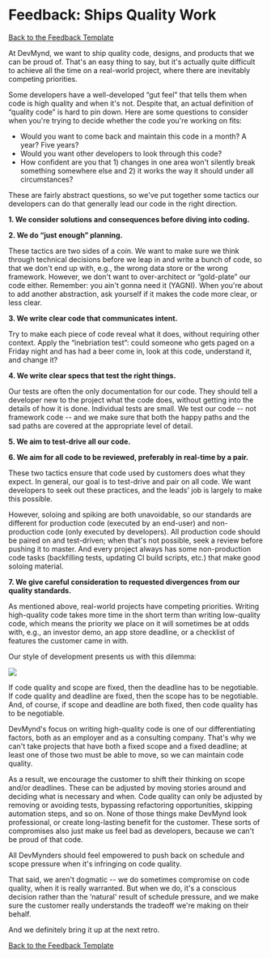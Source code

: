 # Feedback: Ships Quality Work

[Back to the Feedback Template](https://github.com/devmynd/handbook/blob/master/Operations/Feedback/Feedback%20Template.md)

At DevMynd, we want to ship quality code, designs, and products that we can be proud of. That's an easy thing to say, but it's actually quite difficult to achieve all the time on a real-world project, where there are inevitably competing priorities.

Some developers have a well-developed “gut feel” that tells them when code is high quality and when it's not. Despite that, an actual definition of “quality code” is hard to pin down. Here are some questions to consider when you're trying to decide whether the code you're working on fits:

* Would you want to come back and maintain this code in a month? A year? Five years?
* Would you want other developers to look through this code?
* How confident are you that 1) changes in one area won't silently break something somewhere else and 2) it works the way it should under all circumstances?

These are fairly abstract questions, so we've put together some tactics our developers can do that generally lead our code in the right direction.

**1. We consider solutions and consequences before diving into coding.**

**2. We do “just enough” planning.**

These tactics are two sides of a coin. We want to make sure we think through technical decisions before we leap in and write a bunch of code, so that we don't end up with, e.g., the wrong data store or the wrong framework. However, we don't want to over-architect or “gold-plate” our code either. Remember: you ain't gonna need it (YAGNI). When you're about to add another abstraction, ask yourself if it makes the code more clear, or less clear.

**3. We write clear code that communicates intent.**

Try to make each piece of code reveal what it does, without requiring other context. Apply the “inebriation test”: could someone who gets paged on a Friday night and has had a beer come in, look at this code, understand it, and change it?

**4. We write clear specs that test the right things.**

Our tests are often the only documentation for our code. They should tell a developer new to the project what the code does, without getting into the details of how it is done. Individual tests are small. We test our code -- not framework code -- and we make sure that both the happy paths and the sad paths are covered at the appropriate level of detail.

**5. We aim to test-drive all our code.**

**6. We aim for all code to be reviewed, preferably in real-time by a pair.**

These two tactics ensure that code used by customers does what they expect. In general, our goal is to test-drive and pair on all code. We want developers to seek out these practices, and the leads' job is largely to make this possible.

However, soloing and spiking are both unavoidable, so our standards are different for production code (executed by an end-user) and non-production code (only executed by developers). All production code should be paired on and test-driven; when that's not possible, seek a review before pushing it to master. And every project always has some non-production code tasks (backfilling tests, updating CI build scripts, etc.) that make good soloing material.

**7. We give careful consideration to requested divergences from our quality standards.**

As mentioned above, real-world projects have competing priorities.  Writing high-quality code takes more time in the short term than writing low-quality code, which means the priority we place on it will sometimes be at odds with, e.g., an investor demo, an app store deadline, or a checklist of features the customer came in with.

Our style of development presents us with this dilemma:

<img src="https://raw.githubusercontent.com/devmynd/handbook/master/Operations/Feedback/quality-scope-deadline.png" />

If code quality and scope are fixed, then the deadline has to be negotiable. If code quality and deadline are fixed, then the scope has to be negotiable. And, of course, if scope and deadline are both fixed, then code quality has to be negotiable.

DevMynd's focus on writing high-quality code is one of our differentiating factors, both as an employer and as a consulting company. That's why we can't take projects that have both a fixed scope and a fixed deadline; at least one of those two must be able to move, so we can maintain code quality.

As a result, we encourage the customer to shift their thinking on scope and/or deadlines. These can be adjusted by moving stories around and deciding what is necessary and when. Code quality can only be adjusted by removing or avoiding tests, bypassing refactoring opportunities, skipping automation steps, and so on. None of those things make DevMynd look professional, or create long-lasting benefit for the customer.  These sorts of compromises also just make us feel bad as developers, because we can't be proud of that code.

All DevMynders should feel empowered to push back on schedule and scope pressure when it's infringing on code quality.

That said, we aren't dogmatic -- we do sometimes compromise on code quality, when it is really warranted. But when we do, it's a conscious decision rather than the ‘natural' result of schedule pressure, and we make sure the customer really understands the tradeoff we're making on their behalf.

And we definitely bring it up at the next retro.

[Back to the Feedback Template](https://github.com/devmynd/handbook/blob/master/Operations/Feedback/Feedback%20Template.md)
